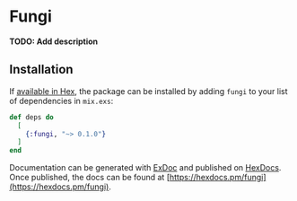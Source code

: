 # Fungi

**TODO: Add description**

## Installation

If [available in Hex](https://hex.pm/docs/publish), the package can be installed
by adding `fungi` to your list of dependencies in `mix.exs`:

```elixir
def deps do
  [
    {:fungi, "~> 0.1.0"}
  ]
end
```

Documentation can be generated with [ExDoc](https://github.com/elixir-lang/ex_doc)
and published on [HexDocs](https://hexdocs.pm). Once published, the docs can
be found at [https://hexdocs.pm/fungi](https://hexdocs.pm/fungi).

